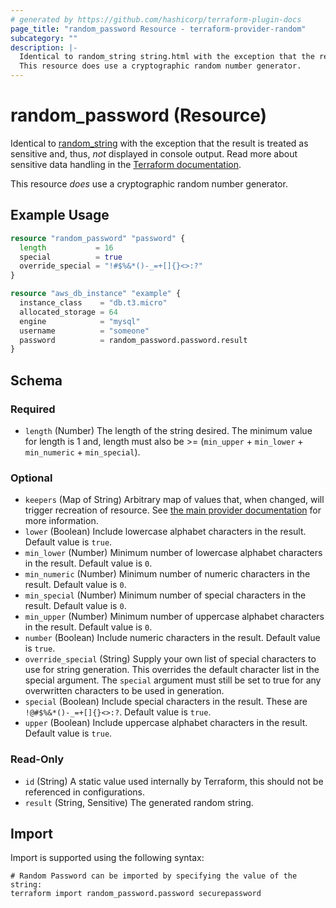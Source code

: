 ```yaml
---
# generated by https://github.com/hashicorp/terraform-plugin-docs
page_title: "random_password Resource - terraform-provider-random"
subcategory: ""
description: |-
  Identical to random_string string.html with the exception that the result is treated as sensitive and, thus, not displayed in console output. Read more about sensitive data handling in the Terraform documentation https://www.terraform.io/docs/language/state/sensitive-data.html.
  This resource does use a cryptographic random number generator.
---
```


# random_password (Resource)

Identical to [random_string](string.html) with the exception that the result is treated as sensitive and, thus, _not_ displayed in console output. Read more about sensitive data handling in the [Terraform documentation](https://www.terraform.io/docs/language/state/sensitive-data.html).

This resource *does* use a cryptographic random number generator.

## Example Usage

```terraform
resource "random_password" "password" {
  length           = 16
  special          = true
  override_special = "!#$%&*()-_=+[]{}<>:?"
}

resource "aws_db_instance" "example" {
  instance_class    = "db.t3.micro"
  allocated_storage = 64
  engine            = "mysql"
  username          = "someone"
  password          = random_password.password.result
}
```

<!-- schema generated by tfplugindocs -->
## Schema

### Required

- `length` (Number) The length of the string desired. The minimum value for length is 1 and, length must also be >= (`min_upper` + `min_lower` + `min_numeric` + `min_special`).

### Optional

- `keepers` (Map of String) Arbitrary map of values that, when changed, will trigger recreation of resource. See [the main provider documentation](../index.html) for more information.
- `lower` (Boolean) Include lowercase alphabet characters in the result. Default value is `true`.
- `min_lower` (Number) Minimum number of lowercase alphabet characters in the result. Default value is `0`.
- `min_numeric` (Number) Minimum number of numeric characters in the result. Default value is `0`.
- `min_special` (Number) Minimum number of special characters in the result. Default value is `0`.
- `min_upper` (Number) Minimum number of uppercase alphabet characters in the result. Default value is `0`.
- `number` (Boolean) Include numeric characters in the result. Default value is `true`.
- `override_special` (String) Supply your own list of special characters to use for string generation.  This overrides the default character list in the special argument.  The `special` argument must still be set to true for any overwritten characters to be used in generation.
- `special` (Boolean) Include special characters in the result. These are `!@#$%&*()-_=+[]{}<>:?`. Default value is `true`.
- `upper` (Boolean) Include uppercase alphabet characters in the result. Default value is `true`.

### Read-Only

- `id` (String) A static value used internally by Terraform, this should not be referenced in configurations.
- `result` (String, Sensitive) The generated random string.

## Import

Import is supported using the following syntax:

```shell
# Random Password can be imported by specifying the value of the string:
terraform import random_password.password securepassword
```
